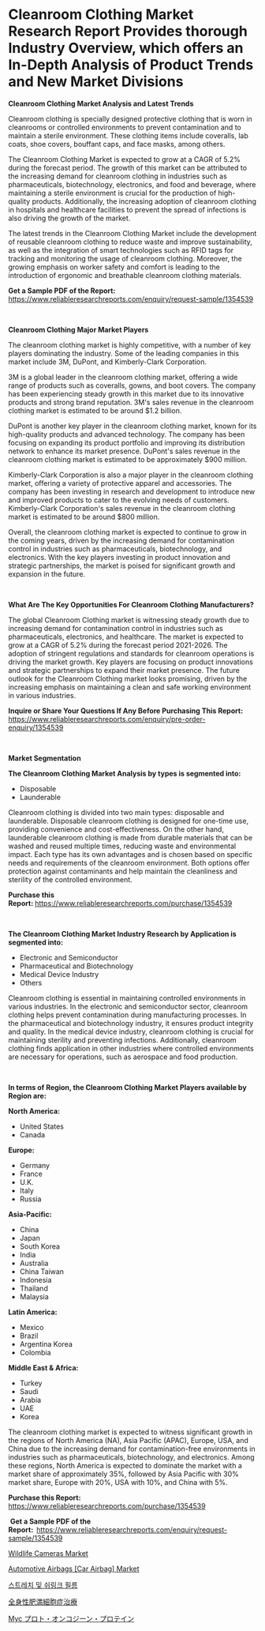 <p><h1>Cleanroom Clothing Market Research Report Provides thorough Industry Overview, which offers an In-Depth Analysis of Product Trends and New Market Divisions</h1></p><p><strong>Cleanroom Clothing Market Analysis and Latest Trends</strong></p>
<p><p>Cleanroom clothing is specially designed protective clothing that is worn in cleanrooms or controlled environments to prevent contamination and to maintain a sterile environment. These clothing items include coveralls, lab coats, shoe covers, bouffant caps, and face masks, among others.</p><p>The Cleanroom Clothing Market is expected to grow at a CAGR of 5.2% during the forecast period. The growth of this market can be attributed to the increasing demand for cleanroom clothing in industries such as pharmaceuticals, biotechnology, electronics, and food and beverage, where maintaining a sterile environment is crucial for the production of high-quality products. Additionally, the increasing adoption of cleanroom clothing in hospitals and healthcare facilities to prevent the spread of infections is also driving the growth of the market.</p><p>The latest trends in the Cleanroom Clothing Market include the development of reusable cleanroom clothing to reduce waste and improve sustainability, as well as the integration of smart technologies such as RFID tags for tracking and monitoring the usage of cleanroom clothing. Moreover, the growing emphasis on worker safety and comfort is leading to the introduction of ergonomic and breathable cleanroom clothing materials.</p></p>
<p><strong>Get a Sample PDF of the Report:&nbsp;</strong> <a href="https://www.reliableresearchreports.com/enquiry/request-sample/1354539">https://www.reliableresearchreports.com/enquiry/request-sample/1354539</a></p>
<p>&nbsp;</p>
<p><strong>Cleanroom Clothing Major Market Players</strong></p>
<p><p>The cleanroom clothing market is highly competitive, with a number of key players dominating the industry. Some of the leading companies in this market include 3M, DuPont, and Kimberly-Clark Corporation.</p><p>3M is a global leader in the cleanroom clothing market, offering a wide range of products such as coveralls, gowns, and boot covers. The company has been experiencing steady growth in this market due to its innovative products and strong brand reputation. 3M's sales revenue in the cleanroom clothing market is estimated to be around $1.2 billion.</p><p>DuPont is another key player in the cleanroom clothing market, known for its high-quality products and advanced technology. The company has been focusing on expanding its product portfolio and improving its distribution network to enhance its market presence. DuPont's sales revenue in the cleanroom clothing market is estimated to be approximately $900 million.</p><p>Kimberly-Clark Corporation is also a major player in the cleanroom clothing market, offering a variety of protective apparel and accessories. The company has been investing in research and development to introduce new and improved products to cater to the evolving needs of customers. Kimberly-Clark Corporation's sales revenue in the cleanroom clothing market is estimated to be around $800 million.</p><p>Overall, the cleanroom clothing market is expected to continue to grow in the coming years, driven by the increasing demand for contamination control in industries such as pharmaceuticals, biotechnology, and electronics. With the key players investing in product innovation and strategic partnerships, the market is poised for significant growth and expansion in the future.</p></p>
<p>&nbsp;</p>
<p><strong>What Are The Key Opportunities For Cleanroom Clothing Manufacturers?</strong></p>
<p><p>The global Cleanroom Clothing market is witnessing steady growth due to increasing demand for contamination control in industries such as pharmaceuticals, electronics, and healthcare. The market is expected to grow at a CAGR of 5.2% during the forecast period 2021-2026. The adoption of stringent regulations and standards for cleanroom operations is driving the market growth. Key players are focusing on product innovations and strategic partnerships to expand their market presence. The future outlook for the Cleanroom Clothing market looks promising, driven by the increasing emphasis on maintaining a clean and safe working environment in various industries.</p></p>
<p><strong>Inquire or Share Your Questions If Any Before Purchasing This Report:</strong> <a href="https://www.reliableresearchreports.com/enquiry/pre-order-enquiry/1354539">https://www.reliableresearchreports.com/enquiry/pre-order-enquiry/1354539</a></p>
<p>&nbsp;</p>
<p><strong>Market Segmentation</strong></p>
<p><strong>The Cleanroom Clothing Market Analysis by types is segmented into:</strong></p>
<p><ul><li>Disposable</li><li>Launderable</li></ul></p>
<p><p>Cleanroom clothing is divided into two main types: disposable and launderable. Disposable cleanroom clothing is designed for one-time use, providing convenience and cost-effectiveness. On the other hand, launderable cleanroom clothing is made from durable materials that can be washed and reused multiple times, reducing waste and environmental impact. Each type has its own advantages and is chosen based on specific needs and requirements of the cleanroom environment. Both options offer protection against contaminants and help maintain the cleanliness and sterility of the controlled environment.</p></p>
<p><strong>Purchase this Report:&nbsp;</strong><a href="https://www.reliableresearchreports.com/purchase/1354539">https://www.reliableresearchreports.com/purchase/1354539</a></p>
<p>&nbsp;</p>
<p><strong>The Cleanroom Clothing Market Industry Research by Application is segmented into:</strong></p>
<p><ul><li>Electronic and Semiconductor</li><li>Pharmaceutical and Biotechnology</li><li>Medical Device Industry</li><li>Others</li></ul></p>
<p><p>Cleanroom clothing is essential in maintaining controlled environments in various industries. In the electronic and semiconductor sector, cleanroom clothing helps prevent contamination during manufacturing processes. In the pharmaceutical and biotechnology industry, it ensures product integrity and quality. In the medical device industry, cleanroom clothing is crucial for maintaining sterility and preventing infections. Additionally, cleanroom clothing finds application in other industries where controlled environments are necessary for operations, such as aerospace and food production.</p></p>
<p>&nbsp;</p>
<p><strong>In terms of Region, the Cleanroom Clothing Market Players available by Region are:</strong></p>
<p>
    <p> <strong> North America: </strong>
        <ul>
            <li>United States</li>
            <li>Canada</li>
        </ul>
        </p> 
    <p> <strong> Europe: </strong>
        <ul>
            <li>Germany</li>
            <li>France</li>
            <li>U.K.</li>
            <li>Italy</li>
            <li>Russia</li>
        </ul>
        </p> 
    <p> <strong> Asia-Pacific: </strong>
        <ul>
            <li>China</li>
            <li>Japan</li>
            <li>South Korea</li>
            <li>India</li>
            <li>Australia</li>
            <li>China Taiwan</li>
            <li>Indonesia</li>
            <li>Thailand</li>
            <li>Malaysia</li>
        </ul>
        </p> 
    <p> <strong> Latin America: </strong>
        <ul>
            <li>Mexico</li>
            <li>Brazil</li>
            <li>Argentina Korea</li>
            <li>Colombia</li>
        </ul>
        </p> 
    <p> <strong> Middle East & Africa: </strong>
        <ul>
            <li>Turkey</li>
            <li>Saudi</li>
            <li>Arabia</li>
            <li>UAE</li>
            <li>Korea</li>
        </ul>
    </p>
    </p>
<p><p>The cleanroom clothing market is expected to witness significant growth in the regions of North America (NA), Asia Pacific (APAC), Europe, USA, and China due to the increasing demand for contamination-free environments in industries such as pharmaceuticals, biotechnology, and electronics. Among these regions, North America is expected to dominate the market with a market share of approximately 35%, followed by Asia Pacific with 30% market share, Europe with 20%, USA with 10%, and China with 5%.</p></p>
<p><strong>Purchase this Report: </strong><a href="https://www.reliableresearchreports.com/purchase/1354539">https://www.reliableresearchreports.com/purchase/1354539</a></p>
<p>&nbsp;<strong>Get a Sample PDF of the Report:&nbsp;&nbsp;</strong><a href="https://www.reliableresearchreports.com/enquiry/request-sample/1354539">https://www.reliableresearchreports.com/enquiry/request-sample/1354539</a></p>
<p><strong></strong></p>
<p><p><a href="https://github.com/brenzgnarento/Market-Research-Report-List-1/blob/main/wildlife-cameras-market.md">Wildlife Cameras Market</a></p><p><a href="https://issuu.com/reportprime-2/docs/automotive-airbags-car-airbag-market-size-2030.ppt">Automotive Airbags [Car Airbag] Market</a></p><p><a href="https://github.com/BrettWeberrt8767765/Market-Research-Report-List-1/blob/main/67497975634.md">스트레치 및 쉬링크 필름</a></p><p><a href="https://github.com/jkjreqjscoxx7/Market-Research-Report-List-1/blob/main/11105006254.md">全身性肥満細胞症治療</a></p><p><a href="https://github.com/hilmi-2a/Market-Research-Report-List-1/blob/main/76139336255.md">Myc プロト・オンコジーン・プロテイン</a></p></p>
